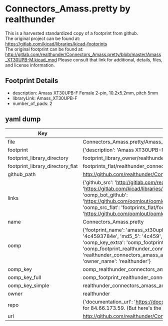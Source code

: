 # Connectors_Amass.pretty by realthunder  
This is a harvested standardized copy of a footprint from github.  
The original project can be found at:  
https://gitlab.com/kicad/libraries/kicad-footprints  
The original footprint can be found at:
http://gitlab.com/realthunder/Connectors_Amass.pretty/blob/master/Amass_XT30UPB-M.kicad_mod
Please consult that link for additional, details, files, and license information.  
## Footprint Details
* description: Amass XT30UPB-F Female 2-pin, 10.2x5.2mm, pitch 5mm   
* libraryLink: Amass_XT30UPB-F  
* number_of_pads: 2  
## yaml dump  
| Key | Value |  
| --- | --- |  
| file | Connectors_Amass.pretty/Amass_XT30UPB-F.kicad_mod |  
| footprint | {'description': 'Amass XT30UPB-F Female 2-pin, 10.2x5.2mm, pitch 5mm ', 'libraryLink': 'Amass_XT30UPB-F', 'number_of_pads': 2} |  
| footprint_library_directory | footprint_library_owner/realthunder_Connectors_Amass.pretty |  
| footprint_library_directory_flat | footprints_flat/realthunder_connectors_amass_amass_xt30upb_f/working |  
| github_path | http://github.com/realthunder/Connectors_Amass.pretty/blob/master/Amass_XT30UPB-F.kicad_mod |  
| links | {'github_src': 'http://gitlab.com/realthunder/Connectors_Amass.pretty/blob/master/Amass_XT30UPB-M.kicad_mod', 'github_src_repo': 'https://gitlab.com/kicad/libraries/kicad-footprints', 'oomp_bot': 'footprints/realthunder_connectors_amass_amass_xt30upb_f/working', 'oomp_bot_github': 'https://github.com/oomlout/oomlout_oomp_footprint_bot/tree/main/footprints/realthunder_connectors_amass_amass_xt30upb_f/working', 'oomp_src_flat': 'footprints_flat/footprints_flat/realthunder_connectors_amass_amass_xt30upb_f/working', 'oomp_src_flat_github': 'https://github.com/oomlout/oomlout_oomp_footprint_src/tree/main/footprints_flat/realthunder_connectors_amass_amass_xt30upb_f/working'} |  
| name | Connectors_Amass.pretty |  
| oomp | {'footprint_name': 'amass_xt30upb_f', 'library_name': 'connectors_amass', 'md5': '4c4593784eba7ccab73b86fbf4f76c41', 'md5_10': '4c4593784e', 'md5_5': '4c459', 'md5_6': '4c4593', 'oomp_key': 'oomp_realthunder_connectors_amass_amass_xt30upb_f', 'oomp_key_extra': 'oomp_footprint_realthunder_connectors_amass_amass_xt30upb_f', 'oomp_key_full': 'oomp_footprint_realthunder_connectors_amass_amass_xt30upb_f_4c4593', 'oomp_key_simple': 'realthunder_connectors_amass_amass_xt30upb_f', 'original_filename': 'Connectors_Amass.pretty/Amass_XT30UPB-F.kicad_mod', 'owner_name': 'realthunder'} |  
| oomp_key | oomp_realthunder_connectors_amass_amass_xt30upb_f |  
| oomp_key_full | oomp_footprint_realthunder_connectors_amass_amass_xt30upb_f |  
| oomp_key_simple | realthunder_connectors_amass_amass_xt30upb_f |  
| owner | realthunder |  
| repo | {'documentation_url': 'https://docs.github.com/rest/overview/resources-in-the-rest-api#rate-limiting', 'message': "API rate limit exceeded for 84.66.173.59. (But here's the good news: Authenticated requests get a higher rate limit. Check out the documentation for more details.)"} |  
| url | http://github.com/realthunder/Connectors_Amass.pretty |  

